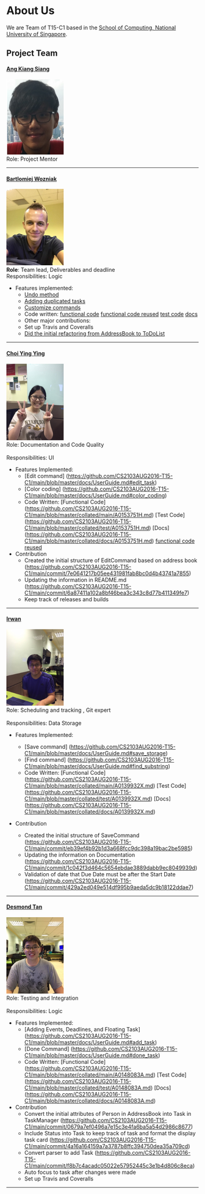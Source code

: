 # About Us

We are Team of T15-C1 based in the [School of Computing, National University of Singapore](http://www.comp.nus.edu.sg).

## Project Team


#### [Ang Kiang Siang](https://docs.google.com/document/u/1/d/1O3HF7qsh6KVeLesPmcQ0nPxSqhrkJxvS-OA_g-k-two/pub?embedded=true) <br>
<img src="images/angkiangsiang.png" width="150"><br>
Role: Project Mentor<br>  

-----


#### [Bartlomiej Wozniak](https://github.com/bartekwozniak93) <br>
<img src="images/Bartek.png" width="150"><br>
**Role**: Team lead, Deliverables and deadline <br>
Responsibilities: Logic
* Features implemented:
   * [Undo method](https://github.com/CS2103AUG2016-T15-C1/main/blob/master/docs/UserGuide.md#undo-method--undo)
   * [Adding duplicated tasks](https://github.com/CS2103AUG2016-T15-C1/main/blob/master/docs/UserGuide.md#adding-duplicated--add)
   * [Customize commands](https://github.com/CS2103AUG2016-T15-C1/main/blob/master/docs/UserGuide.md#customized-command)
   * Code written: [functional code](https://github.com/CS2103AUG2016-T15-C1/main/tree/master/collated/main/A0153411W.md)
   [functional code reused](https://github.com/CS2103AUG2016-T15-C1/main/tree/master/collated/main/A0153411W-reused.md)
   [test code](https://github.com/CS2103AUG2016-T15-C1/main/tree/master/collated/test/A0153411W.md)
   [docs](https://github.com/CS2103AUG2016-T15-C1/main/tree/master/collated/docs/A0153411W.md)
  * Other major contributions:
  * Set up Travis and Coveralls 
  * [Did the initial refactoring from AddressBook to ToDoList](https://github.com/CS2103AUG2016-T15-C1/main/commit/b304c004e97db51e95d14c6ca26801886a6c3be5) 
  
-----

#### [Choi Ying Ying](https://github.com/ychoi1997) <br>
<img src="images/YingYing.png" width="150"><br>
Role: Documentation and Code Quality <br>  
Responsibilities: UI
* Features Implemented:
   * [Edit command] (https://github.com/CS2103AUG2016-T15-C1/main/blob/master/docs/UserGuide.md#edit_task)
   * [Color coding] (https://github.com/CS2103AUG2016-T15-C1/main/blob/master/docs/UserGuide.md#color_coding)
   * Code Written: [Functional Code] (https://github.com/CS2103AUG2016-T15-C1/main/blob/master/collated/main/A0153751H.md) [Test Code] (https://github.com/CS2103AUG2016-T15-C1/main/blob/master/collated/test/A0153751H.md) [Docs]      (https://github.com/CS2103AUG2016-T15-C1/main/blob/master/collated/docs/A0153751H.md)
   [functional code reused](https://github.com/CS2103AUG2016-T15-C1/main/tree/master/collated/main/A0153751H-reused.md)
* Contribution
   * Created the initial structure of EditCommand based on address book   (https://github.com/CS2103AUG2016-T15-C1/main/commit/7e0641217b05ee431981fab8bc0d4b43741a7855)
   * Updating the information in README.md
   (https://github.com/CS2103AUG2016-T15-C1/main/commit/6a87411a102a8bf46bea3c343c8d77b411349fe7)
   * Keep track of releases and builds

-----

#### [Irwan](https://github.com/nawri14) <br>
<img src="images/Irwan.png" width="150"><br>
Role: Scheduling and tracking , Git expert <br>  
Responsibilities: Data Storage
* Features Implemented:
   * [Save command] (https://github.com/CS2103AUG2016-T15-C1/main/blob/master/docs/UserGuide.md#save_storage)
   * [Find command] (https://github.com/CS2103AUG2016-T15-C1/main/blob/master/docs/UserGuide.md#find_substring)
   * Code Written: [Functional Code] (https://github.com/CS2103AUG2016-T15-C1/main/blob/master/collated/main/A0139932X.md) [Test Code] (https://github.com/CS2103AUG2016-T15-C1/main/blob/master/collated/test/A0139932X.md) [Docs] (https://github.com/CS2103AUG2016-T15-C1/main/blob/master/collated/docs/A0139932X.md)
   
* Contribution
   * Created the initial structure of SaveCommand	(https://github.com/CS2103AUG2016-T15-C1/main/commit/eb39ef4b92b1d3a668fcc9dc398a19bac2be5985)
   * Updating the information on Documentation	(https://github.com/CS2103AUG2016-T15-C1/main/commit/1c042f3d464c5654ebdae3889dabb9ec8049939d)
   * Validation of date that Due Date must be after the Start Date	(https://github.com/CS2103AUG2016-T15-C1/main/commit/429a2ed049e514df995b9aeda5dc9b18122ddae7)
   

-----

#### [Desmond Tan](https://github.com/e0012764) <br>
<img src="images/Desmond.png" width="150"><br>
Role: Testing and Integration <br>  
Responsibilities: Logic
* Features Implemented:
   * [Adding Events, Deadlines, and Floating Task] (https://github.com/CS2103AUG2016-T15-C1/main/blob/master/docs/UserGuide.md#add_task)
   * [Done Command] (https://github.com/CS2103AUG2016-T15-C1/main/blob/master/docs/UserGuide.md#done_task)
   * Code Written: [Functional Code] (https://github.com/CS2103AUG2016-T15-C1/main/blob/master/collated/main/A0148083A.md) [Test Code] (https://github.com/CS2103AUG2016-T15-C1/main/blob/master/collated/test/A0148083A.md) [Docs] (https://github.com/CS2103AUG2016-T15-C1/main/blob/master/collated/docs/A0148083A.md)
* Contribution
   * Convert the initial attributes of Person in AddressBook into Task in TaskManager (https://github.com/CS2103AUG2016-T15-C1/main/commit/0679a7ef0496a7e15c3e4fa6ba5a54d2986c8677)
   * Include Status into Task to keep track of task and format the display task card (https://github.com/CS2103AUG2016-T15-C1/main/commit/4a16a164159a7a3787b8ffc394750dea35a709cd)
   * Convert parser to add Task (https://github.com/CS2103AUG2016-T15-C1/main/commit/f8b7c4acadc05022e57952445c3e1b4d806c8eca)
   * Auto focus to task after changes were made
   * Set up Travis and Coveralls 
   
-----
